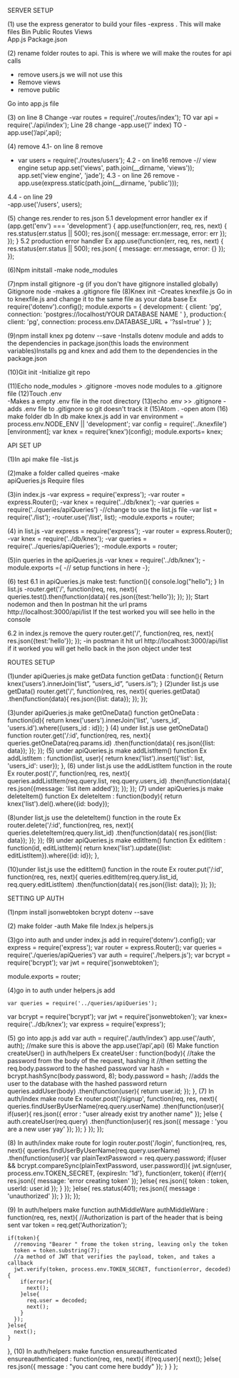 SERVER SETUP

(1) use the express generator to build  your files
 	-express .
This will make files
	Bin
	Public
	Routes
	Views  
	App.js
	Package.json

(2) rename folder routes to api. This is where we will make the routes for api calls
- remove users.js we will not use this
- Remove views
- remove public

Go into app.js file

(3) on line 8 Change
-var routes = require('./routes/index');  TO
var api = require('./api/index');
Line 28 change
-app.use(‘/’ index) TO
-app.use(‘/api’,api);

(4) remove
	4.1- on line 8 remove
-  var users = require('./routes/users');
4.2 - on line16 remove
	-// view engine setup
app.set('views', path.join(__dirname, 'views'));
app.set('view engine', 'jade');
	4.3 - on line 26 remove
		-app.use(express.static(path.join(__dirname, 'public')));

4.4 - on line 29  
-app.use('/users', users);




(5) change res.render to res.json
	5.1 development error handler
	ex
if (app.get('env') === 'development') {
  app.use(function(err, req, res, next) {
 		   res.status(err.status || 500);
   		 res.json({
     		 message: err.message,
    		  error: err
   		 });
  });
}
5.2 production error handler
Ex
	app.use(function(err, req, res, next) {
 	 res.status(err.status || 500);
 		 res.json( {
  		  message: err.message,
   		 error: {}
  });
});



(6)Npm initstall
	-make node_modules



(7)npm install gitignore -g (if you don't have gitignore installed globally)
  	Gitignore node
		-makes a .gitignore file
(8)Knex init
	-Creates knexfile.js
Go in to knexfile.js and change it to the same file as your data base
	Ex
	require('dotenv').config();
module.exports = {
  		development: {
   		 client: 'pg',
    		connection: 'postgres://localhost/YOUR DATABASE NAME '
 	 },
 	 production:{
    		client: 'pg',
    		connection: process.env.DATABASE_URL + '?ssl=true'
  		}
};



(9)npm install knex pg dotenv --save
-Installs dotenv module and adds to the dependencies in package.json(this loads the environment variables)Installs pg and knex and add them to the dependencies in the package.json



(10)Git init
-Initialize git repo

(11)Echo node_modules > .gitignore
		-moves node modules to a .gitignore file
(12)Touch .env 	 
	-Makes a empty .env file in the root directory
(13)echo .env >> .gitignore
		-adds .env file to .gitignore so git doesn't track it
(15)Atom .
	-open atom
(16) make folder db
In db make knex.js add in
var environment = process.env.NODE_ENV || 'development';
var config = require('../knexfile')[environment];
var knex = require('knex')(config);
module.exports= knex;



API SET UP

(1)In api make file
-list.js

(2)make a folder called queires
	-make 	
		apiQueries.js
Require files

(3)in index.js
	-var express = require('express');
-var router = express.Router();
-var knex = require('../db/knex');
-var queries = require('../queries/apiQueries')
-//change to use the list.js file
-var list = require('./list');
-router.use('/list', list);
-module.exports = router;

(4) in list.js
	-var express = require('express');
-var router = express.Router();
-var knex = require('../db/knex');
-var queries = require('../queries/apiQueries');
-module.exports = router;

(5)in queries in the apiQueries.js
	-var knex = require('../db/knex');
-module.exports ={
-// setup functions in here
-};

(6) test
	6.1 in apiQueries.js make
		test: function(){
  console.log("hello");
}
In list.js
	-router.get('/', function(req, res, next){
  		queries.test().then(function(data){
 	 		res.json({test:'hello'});
  			});
 	 	});
Start nodemon and then In postman hit the url prams
http://localhost:3000/api/list
If the test worked you will see hello in the console

6.2  in index.js remove the query
router.get('/', function(req, res, next){
   		 res.json({test:'hello'});
  });
-in postman it hit url http://localhost:3000/api/list if it worked you will get hello back in the json object under test

ROUTES SETUP

(1)under apiQueries.js make getData function
getData : function(){
		Return knex(‘users’).innerJoin(‘list”, “users_id”, “users.is”);
	}
(2)under list.js use getData()
	router.get('/', function(req, res, next){
  queries.getData()
  .then(function(data){
    		  res.json({list: data});
 		 });
});

(3)under apiQueries.js make getOneData() function
	 getOneData : function(id){
 		 return knex('users').innerJoin('list', 'users_id', 'users.id').where({users_id : id});
  }
(4) under list.js use getOneData() function
router.get('/:id', function(req, res, next){
 	 queries.getOneData(req.params.id)
  	.then(function(data){
   	   res.json({list: data});
  });
});
(5) under apiQueries.js make addListItem() function
Ex
	addListItem : function(list, user){
  		return knex('list').insert({'list': list, 'users_id': user});
},
(6) under list.js use the addListItem function in the route
Ex
	router.post('/', function(req, res, next){
  queries.addListItem(req.query.list, req.query.users_id)
  .then(function(data){
      res.json({message: 'list item added'});
  });
});
(7)
 under apiQueries.js make deleteItem() function
Ex
deleteItem : function(body){
  return knex('list').del().where({id: body});

(8)under list,js use the deleteItem() function in the route
Ex
	router.delete('/:id', function(req, res, next){
  	queries.deleteItem(req.query.list_id)
 	 .then(function(data){
     	 res.json({list: data});
 	 });
});
(9)
 under apiQueries.js make editItem() function
Ex
editItem : function(id, editListItem){
  return knex('list').update({list: editListItem}).where({id: id});
},

(10)under list,js use the editItem() function in the route
Ex
router.put('/:id', function(req, res, next){
  queries.editItem(req.query.list_id, req.query.editListItem)
  .then(function(data){
      res.json({list: data});
  });
});



SETTING UP AUTH

(1)npm install jsonwebtoken  bcrypt  dotenv --save

(2) make folder
	-auth
		Make file
Index.js
helpers.js

(3)go into auth and under index.js add in
	require('dotenv').config();
var express = require('express');
var router = express.Router();
var queries = require('./queries/apiQueries')
var auth = require('./helpers.js');
var bcrypt = require('bcrypt');
var jwt = require('jsonwebtoken');

module.exports = router;

(4)go in to auth under helpers.js add

	var queries = require('../queries/apiQueries');
var bcrypt = require('bcrypt');
var jwt = require('jsonwebtoken');
var knex= require('../db/knex');
var express = require('express');

(5)
go into app.js add
	var auth = require('./auth/index')
	app.use('/auth', auth); //make sure this is above the app.use(‘/api’,api)
(6)
Make function createUser() in auth/helpers
Ex
	  createUser : function(body){
    //take the password from the body of the request, hashing it
    //then setting the req.body.password to the hashed password
    var hash = bcrypt.hashSync(body.password, 8);
    body.password = hash;
    //adds the user to the database with the hashed password
    return queries.addUser(body)
    .then(function(user){
      return user.id;
    });
  },
(7)
In auth/index make route
Ex
	router.post('/signup', function(req, res, next){
  queries.findUserByUserName(req.query.userName)
  .then(function(user){
    if(user){
      res.json({
        error : "user already exist try another name"
      });
    }else {
      auth.createUser(req.query)
      .then(function(user){
        res.json({
          message : 'you are a new user yay'
        });
      });
    }
  });
});

(8)
In auth/index make route for login
router.post('/login', function(req, res, next){
  queries.findUserByUserName(req.query.userName)
  .then(function(user){
    var plainTextPassword = req.query.password;
    if(user && bcrypt.compareSync(plainTextPassword, user.password)){
      jwt.sign(user, process.env.TOKEN_SECRET, {expiresIn: '1d'}, function(err, token){
        if(err){
          res.json({
            message: 'error creating token'
          });
        }else{
          res.json({
            token : token,
            userId: user.id
          });
        }
      });
      }else{
      res.status(401);
      res.json({
        message : 'unauthorized'
      });
    }
  });
});







(9)
In auth/helpers make function authMiddleWare
  authMiddleWare : function(req, res, next){
    //Authorization is part of the header that is being sent
    var token = req.get('Authorization');

    if(token){
      //removing "Bearer " frome the token string, leaving only the token
      token = token.substring(7);
      //a method of JWT that verifies the payload, token, and takes a callback
      jwt.verify(token, process.env.TOKEN_SECRET, function(error, decoded){
        if(error){
          next();
        }else{
          req.user = decoded;
          next();
        }
      });
    }else{
      next();
    }
  },
(10)
In auth/helpers make function ensureauthenticated
  ensureauthenticated : function(req, res, next){
    if(req.user){
      next();
    }else{
      res.json({
        message : "you cant come here buddy"
      });
    }
  }
};

